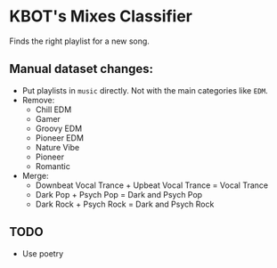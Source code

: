 # KBOT's Mixes Classifier
Finds the right playlist for a new song.

## Manual dataset changes:
- Put playlists in `music` directly. Not with the main categories like `EDM`.
- Remove:
    - Chill EDM
    - Gamer
    - Groovy EDM
    - Pioneer EDM
    - Nature Vibe
    - Pioneer
    - Romantic
- Merge:
    - Downbeat Vocal Trance + Upbeat Vocal Trance = Vocal Trance
    - Dark Pop + Psych Pop = Dark and Psych Pop
    - Dark Rock + Psych Rock = Dark and Psych Rock

## TODO
- Use poetry
